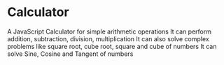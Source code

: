 # Calculator
A JavaScript Calculator for simple arithmetic operations 
It can perform addition, subtraction, division, multiplication
It can also solve complex problems like square root, cube root, square and cube of numbers
It can solve Sine, Cosine and Tangent of numbers
